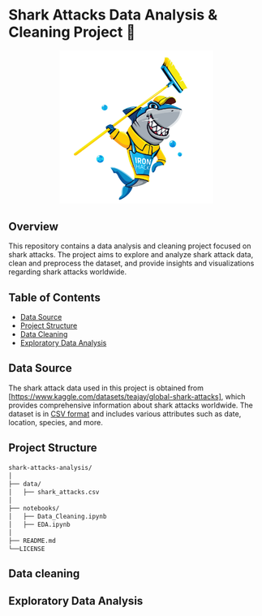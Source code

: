 # Shark Attacks Data Analysis & Cleaning Project 🦈

<p align="center">
  <img src="/static/shark.png" width="60%" />
</p>


## Overview

This repository contains a data analysis and cleaning project focused on shark attacks. The project aims to explore and analyze shark attack data, clean and preprocess the dataset, and provide insights and visualizations regarding shark attacks worldwide.

## Table of Contents

- [Data Source](#data-source)
- [Project Structure](#project-structure)
- [Data Cleaning](#data-cleaning)
- [Exploratory Data Analysis](#exploratory-data-analysis)

## Data Source<a id="data-source"></a>

The shark attack data used in this project is obtained from [https://www.kaggle.com/datasets/teajay/global-shark-attacks], which provides comprehensive information about shark attacks worldwide. The dataset is in [CSV format](data/shark_attacks.csv) and includes various attributes such as date, location, species, and more.

## Project Structure<a id="project-structure"></a>

```plaintext
shark-attacks-analysis/
│
├── data/
│   ├── shark_attacks.csv
│
├── notebooks/
│   ├── Data_Cleaning.ipynb
│   ├── EDA.ipynb
│
├── README.md
└──LICENSE
```
## Data cleaning<a id="data-cleaning"></a>
## Exploratory Data Analysis<a id="exploratory-data-analysis"></a>
